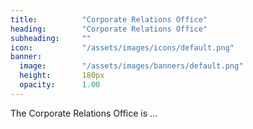 ```yaml
---
title:          "Corporate Relations Office"
heading:        "Corporate Relations Office"
subheading:     ""
icon:           "/assets/images/icons/default.png"
banner:
  image:        "/assets/images/banners/default.png"
  height:       180px
  opacity:      1.00
---
```


The Corporate Relations Office is ...
